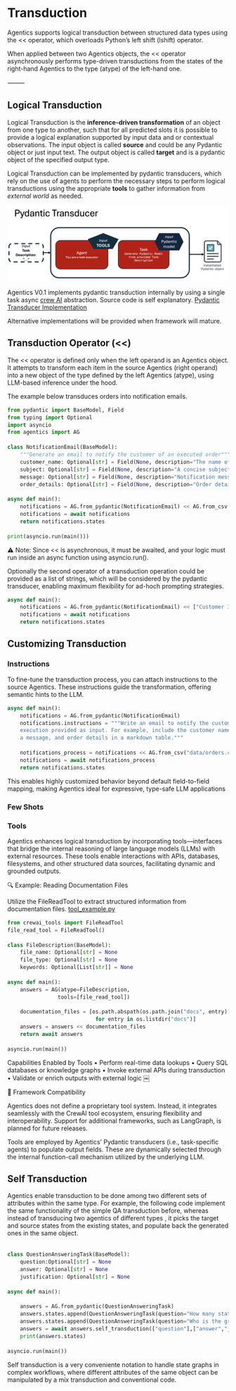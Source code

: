 
# Transduction

Agentics supports logical transduction between structured data types using the << operator, which overloads Python’s left shift (lshift) operator.

When applied between two Agentics objects, the << operator asynchronously performs type-driven transductions from the states of the right-hand Agentics to the type (atype) of the left-hand one.

⸻


## Logical Transduction

Logical Transduction is the **inference-driven transformation** of an object from one type to another, such that for all predicted slots it is possible to provide a logical explanation supported by input data and or contextual observations. The input object is called **source** and could be any Pydantic object or just input text. The output object is called **target** and is a pydantic object of the specified output type. 

Logical Transduction can be implemented by pydantic transducers, which rely on the use of agents to perform the necessary steps to perform logical transductions using the appropriate **tools** to gather information from *external world* as needed. 

![Pydantic Transducer](images/pydantic_transducer.png)

Agentics V0.1 implements pydantic transduction internally by using a single task async [crew AI](https://www.crewai.com/) abstraction. 
Source code is self explanatory. [Pydantic Transducer Implementation](https://github.ibm.com/nl2insights/agentics/blob/main/src/agentics/abstractions/pydantic_transducer.py)

Alternative implementations will be provided when framework will mature.




## Transduction Operator (<<)

The << operator is defined only when the left operand is an Agentics object. It attempts to transform each item in the source Agentics (right operand) into a new object of the type defined by the left Agentics (atype), using LLM-based inference under the hood.

The example below transduces orders into notification emails.

```python
from pydantic import BaseModel, Field
from typing import Optional
import asyncio
from agentics import AG

class NotificationEmail(BaseModel):
    """Generate an email to notify the customer of an executed order"""
    customer_name: Optional[str] = Field(None, description="The name of the customer")
    subject: Optional[str] = Field(None, description="A concise subject for the email")
    message: Optional[str] = Field(None, description="Notification message about the transaction")
    order_details: Optional[str] = Field(None, description="Order details as a Markdown table")

async def main():
    notifications = AG.from_pydantic(NotificationEmail) << AG.from_csv("data/orders.csv", Order)
    notifications = await notifications
    return notifications.states

print(asyncio.run(main()))
```
⚠️ Note: Since << is asynchronous, it must be awaited, and your logic must run inside an async function using asyncio.run().

Optionally the second operator of a transduction operation could be provided as a list of strings, which will be considered by the pydantic transducer, enabling maximum flexibility for ad-hoch prompting strategies. 


```python
async def main():
    notifications = AG.from_pydantic(NotificationEmail) << ["Customer ID 323, Alfio Gliozzo, transferred $3000 to Customer ID 34", "..."]
    notifications = await notifications
    return notifications.states
```

## Customizing Transduction

### Instructions

To fine-tune the transduction process, you can attach instructions to the source Agentics. These instructions guide the transformation, offering semantic hints to the LLM.
```python
async def main():
    notifications = AG.from_pydantic(NotificationEmail)
    notifications.instructions = """Write an email to notify the customer of an order 
    execution provided as input. For example, include the customer name, a subject, 
    a message, and order details in a markdown table."""
    
    notifications_process = notifications << AG.from_csv("data/orders.csv", Order)
    notifications = await notifications_process
    return notifications.states
```
This enables highly customized behavior beyond default field-to-field mapping, making Agentics ideal for expressive, type-safe LLM applications

### Few Shots

### Tools

Agentics enhances logical transduction by incorporating tools—interfaces that bridge the internal reasoning of large language models (LLMs) with external resources. These tools enable interactions with APIs, databases, filesystems, and other structured data sources, facilitating dynamic and grounded outputs.

🔍 Example: Reading Documentation Files

Utilize the FileReadTool to extract structured information from documentation files.
[tool_example.py](src/agentics/examples/tool_example.py)

```python
from crewai_tools import FileReadTool
file_read_tool = FileReadTool()

class FileDescription(BaseModel):
    file_name: Optional[str] = None
    file_type: Optional[str] = None
    keywords: Optional[List[str]] = None

async def main():
    answers = AG(atype=FileDescription,
                tools=[file_read_tool])
    
    documentation_files = [os.path.abspath(os.path.join("docs", entry)) 
                            for entry in os.listdir("docs")]
    answers = answers << documentation_files
    return await answers
   
asyncio.run(main())
```

Capabilities Enabled by Tools
	•	Perform real-time data lookups
	•	Query SQL databases or knowledge graphs
	•	Invoke external APIs during transduction
	•	Validate or enrich outputs with external logic ￼

🤝 Framework Compatibility

Agentics does not define a proprietary tool system. Instead, it integrates seamlessly with the CrewAI tool ecosystem, ensuring flexibility and interoperability. Support for additional frameworks, such as LangGraph, is planned for future releases.

Tools are employed by Agentics’ Pydantic transducers (i.e., task-specific agents) to populate output fields. These are dynamically selected through the internal function-call mechanism utilized by the underlying LLM.

## Self Transduction

Agentics enable transduction to be done among two different sets of attributes within the same type. For example, the following code implement the same functionality of the simple QA transduction before, whereas instead of transducing two agentics of different types , it picks the target and source states from the existing states, and populate back the generated ones in the same object. 

```python

class QuestionAnsweringTask(BaseModel):
    question:Optional[str] = None
    answer: Optional[str] = None
    justification: Optional[str] = None

async def main():
    
    answers = AG.from_pydantic(QuestionAnsweringTask)
    answers.states.append(QuestionAnsweringTask(question="How many states in the US?"))
    answers.states.append(QuestionAnsweringTask(question="Who is the greatest philosopher of all times?"))
    answers = await answers.self_transduction(["question"],["answer","justification"])
    print(answers.states)

asyncio.run(main())
```
Self transduction is a very conveniente notation to handle state graphs in complex workflows, where different attributes of the same object can be manipulated by a mix transduction and conventional code. 
